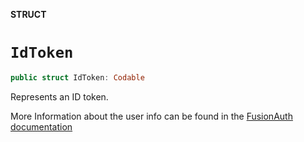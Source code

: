 **STRUCT**

# `IdToken`

```swift
public struct IdToken: Codable
```

Represents an ID token.

More Information about the user info can be found in the [FusionAuth documentation](https://fusionauth.io/docs/lifecycle/authenticate-users/oauth/tokens#id-token)

